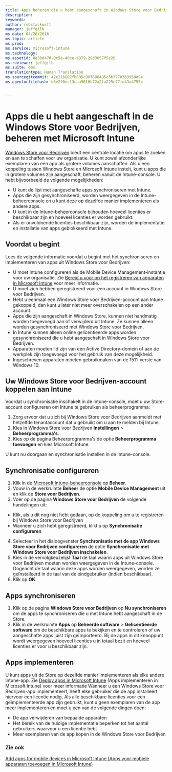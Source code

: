 ```yaml
---
title: Apps beheren die u hebt aangeschaft in Windows Store voor Bedrijven | Microsoft Intune
description: 
keywords: 
author: robstackmsft
manager: jeffgilb
ms.date: 04/28/2016
ms.topic: article
ms.prod: 
ms.service: microsoft-intune
ms.technology: 
ms.assetid: 8e38d47d-0c5e-40ce-b379-29d3657f5c28
ms.reviewer: jeffgilb
ms.suite: ems
translationtype: Human Translation
ms.sourcegitcommit: 42e21b802fb605c98f688485c3b77703b3950e94
ms.openlocfilehash: b6e2f0ec13caa9616b72a2fa225e77fe43a4755c


---
```


# Apps die u hebt aangeschaft in de Windows Store voor Bedrijven, beheren met Microsoft Intune
[Windows Store voor Bedrijven](https://www.microsoft.com/business-store) biedt een centrale locatie om apps te zoeken en aan te schaffen voor uw organisatie. U kunt zowel afzonderlijke exemplaren van een app als grotere volumes aanschaffen. Als u een koppeling tussen Windows Store en Microsoft Intune instelt, kunt u apps die in grotere volumes zijn aangeschaft, beheren vanuit de Intune-console. U hebt bijvoorbeeld de volgende mogelijkheden:
* U kunt de lijst met aangeschafte apps synchroniseren met Intune.
* Apps die zijn gesynchroniseerd, worden weergegeven in de Intune-beheerconsole en u kunt deze op dezelfde manier implementeren als andere apps.
* U kunt in de Intune-beheerconsole bijhouden hoeveel licenties er beschikbaar zijn en hoeveel licenties er worden gebruikt.
* Als er onvoldoende licenties beschikbaar zijn, worden de implementatie en installatie van apps geblokkeerd met Intune.

## Voordat u begint
Lees de volgende informatie voordat u begint met het synchroniseren en implementeren van apps uit Windows Store voor Bedrijven:
* U moet Intune configureren als de Mobile Device Management-instantie voor uw organisatie. Zie [Bereid u voor op het registreren van apparaten in Microsoft Intune](get-ready-to-enroll-devices-in-microsoft-intune.md) voor meer informatie.
* U moet zich hebben geregistreerd voor een account in Windows Store voor Bedrijven.
* Hebt u eenmaal een Windows Store voor Bedrijven-account aan Intune gekoppeld, dan kunt u later niet meer overschakelen op een ander account.
* Apps die zijn aangeschaft in Windows Store, kunnen niet handmatig worden toegevoegd aan of verwijderd uit Intune. Ze kunnen alleen worden gesynchroniseerd met Windows Store voor Bedrijven.
* In Intune kunnen alleen online gelicentieerde apps worden gesynchroniseerd die u hebt aangeschaft in Windows Store voor Bedrijven.
* Apparaten moeten lid zijn van een Active Directory-domein of aan de werkplek zijn toegevoegd voor het gebruik van deze mogelijkheid.
* Ingeschreven apparaten moeten gebruikmaken van de 1511-versie van Windows 10.

## Uw Windows Store voor Bedrijven-account koppelen aan Intune
Voordat u synchronisatie inschakelt in de Intune-console, moet u uw Store-account configureren om Intune te gebruiken als beheerprogramma:
1. Zorg ervoor dat u zich bij Windows Store voor Bedrijven aanmeldt met hetzelfde tenantaccount dat u gebruikt om u aan te melden bij Intune.
2. Kies in Windows Store voor Bedrijven **Instellingen** > **Beheerprogramma's**.
3. Kies op de pagina Beheerprogramma's de optie **Beheerprogramma toevoegen** en kies Microsoft Intune.

U kunt nu doorgaan en synchronisatie instellen in de Intune-console.

## Synchronisatie configureren

1. Klik in de [Microsoft Intune-beheerconsole](https://manage.microsoft.com) op **Beheer**.
2. Vouw in de werkruimte **Beheer** de optie **Mobile Device Management** uit en klik op **Store voor Bedrijven**.
3. Voer op de pagina **Windows Store voor Bedrijven** de volgende handelingen uit:
* Klik, als u dit nog niet hebt gedaan, op de koppeling om u te registreren bij Windows Store voor Bedrijven
* Wanneer u zich hebt geregistreerd, klikt u op **Synchronisatie configureren**
4. Selecteer in het dialoogvenster **Synchronisatie met de app Windows Store voor Bedrijven configureren** de optie **Synchronisatie met Windows Store voor Bedrijven inschakelen**.
5. Kies in de vervolgkeuzelijst **Taal** de taal waarin apps uit Windows Store voor Bedrijven moeten worden weergegeven in de Intune-console. Ongeacht de taal waarin deze apps worden weergegeven, worden ze geïnstalleerd in de taal van de eindgebruiker (indien beschikbaar).
6. Klik op **OK**.

## Apps synchroniseren

1. Klik op de pagina **Windows Store voor Bedrijven** op **Nu synchroniseren** om de apps te synchroniseren die u met Intune hebt aangeschaft in de Store.
2. Klik in de werkruimte **Apps** op **Beheerde software** > **Gelicentieerde software** om de beschikbare apps te bekijken en te controleren of uw aangeschafte apps juist zijn geïmporteerd.
Bij de apps in dit knooppunt wordt weergegeven hoeveel licenties u in totaal bezit en hoeveel licenties er voor u beschikbaar zijn.

## Apps implementeren

U kunt apps uit de Store op dezelfde manier implementeren als elke andere Intune-app. Zie [Deploy apps in Microsoft Intune](deploy-apps-in-microsoft-intune.md) (Apps implementeren in Microsoft Intune) voor meer informatie
Wanneer u een Windows Store voor Bedrijven-app implementeert, heeft elke gebruiker die de app installeert, hiervoor een licentie nodig. Als alle beschikbare licenties voor een geïmplementeerde app zijn gebruikt, kunt u geen exemplaren van de app meer implementeren en moet u een van de volgende dingen doen:
* De app verwijderen van bepaalde apparaten
* Het bereik van de huidige implementatie beperken tot het aantal gebruikers waarvoor u een licentie hebt
* Meer exemplaren van de app kopen in de Windows Store voor Bedrijven


### Zie ook
[Add apps for mobile devices in Microsoft Intune (Apps voor mobiele apparaten toevoegen in Microsoft Intune)](add-apps-for-mobile-devices-in-microsoft-intune.md)





<!--HONumber=Jun16_HO4-->


